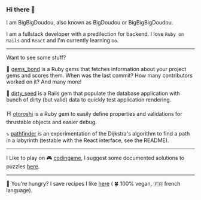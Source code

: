 ### Hi there 👋

I am BigBigDoudou, also known as BigDoudou or BigBigBigDoudou.

I am a fullstack developer with a predilection for backend. I love `Ruby on Rails` and `React` and I'm currently learning `Go`.

---

Want to see some stuff?

💎 [gems_bond](https://github.com/BigBigDoudou/gems_bond) is a Ruby gems that fetches information about your project gems and scores them. When was the last commit? How many contributors worked on it? And many more!

🌱 [dirty_seed](https://github.com/BigBigDoudou/dirty_seed) is a Rails gem that populate the database application with bunch of dirty (but valid) data to quickly test application rendering.

⛩️ [otoroshi](https://github.com/BigBigDoudou/otoroshi) is a Ruby gem to easily define properties and validations for thrustable objects and easier debug.

⤵️ [pathfinder](https://github.com/BigBigDoudou/pathfinder) is an experimentation of the Dijkstra's algorithm to find a path in a labyrinth (testable with the React interface, see the README).

---

I Like to play on :video_game: [codingame](https://www.codingame.com/), I suggest some documented solutions to puzzles [here](https://github.com/BigBigDoudou/coding_game).

---

:hamburger: You're hungry? I save recipes I like [here](https://github.com/BigBigDoudou/cookbook) ( :four_leaf_clover: 100% vegan, :fr: french language).
